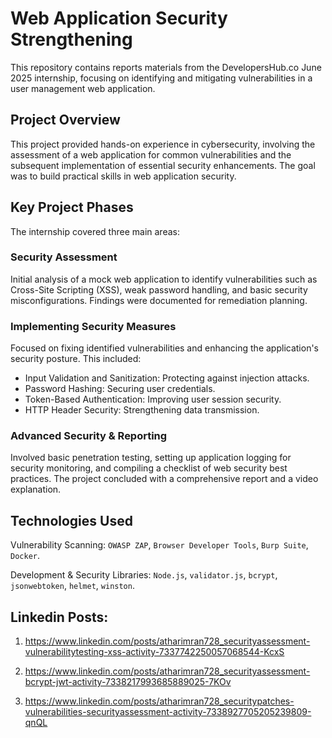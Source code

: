 # Web Application Security Strengthening
This repository contains reports materials from the DevelopersHub.co June 2025 internship, focusing on identifying and mitigating vulnerabilities in a user management web application.
## Project Overview
This project provided hands-on experience in cybersecurity, involving the assessment of a web application for common vulnerabilities and the subsequent implementation of essential security enhancements. The goal was to build practical skills in web application security.
## Key Project Phases
The internship covered three main areas:
### Security Assessment
Initial analysis of a mock web application to identify vulnerabilities such as Cross-Site Scripting (XSS), weak password handling, and basic security misconfigurations. Findings were documented for remediation planning.
### Implementing Security Measures

Focused on fixing identified vulnerabilities and enhancing the application's security posture. This included:

 - Input Validation and Sanitization: Protecting against injection attacks.
 - Password Hashing: Securing user credentials.
 - Token-Based Authentication: Improving user session security.
 - HTTP Header Security: Strengthening data transmission.

### Advanced Security & Reporting

Involved basic penetration testing, setting up application logging for security monitoring, and compiling a checklist of web security best practices. The project concluded with a comprehensive report and a video explanation.

## Technologies Used

Vulnerability Scanning: `OWASP ZAP`, `Browser Developer Tools`, `Burp Suite`, `Docker`.

Development & Security Libraries: `Node.js`, `validator.js`, `bcrypt`, `jsonwebtoken`, `helmet`, `winston`.

## Linkedin Posts:
1. https://www.linkedin.com/posts/atharimran728_securityassessment-vulnerabilitytesting-xss-activity-7337742250057068544-KcxS

2. https://www.linkedin.com/posts/atharimran728_securityassessment-bcrypt-jwt-activity-7338217993685889025-7KOv

3. https://www.linkedin.com/posts/atharimran728_securitypatches-vulnerabilities-securityassessment-activity-7338927705205239809-qnQL
